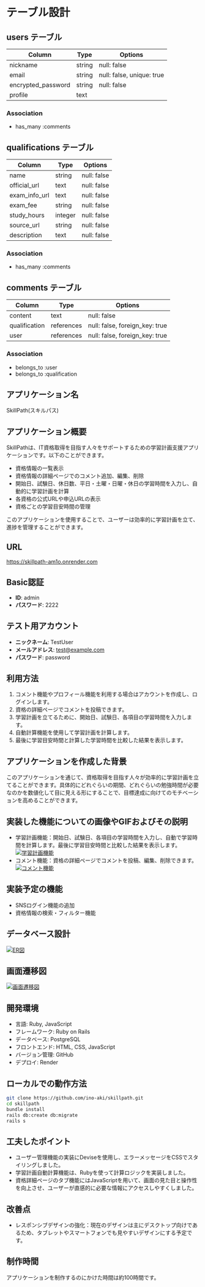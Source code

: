 # テーブル設計

## users テーブル

| Column             | Type   | Options     |
| ------------------ | ------ | ----------- |
| nickname           | string | null: false |
| email              | string | null: false, unique: true |
| encrypted_password | string | null: false |
| profile            | text   |

### Association

- has_many :comments

## qualifications テーブル

| Column        | Type      | Options     |
| ------------- | --------- | ----------- |
| name          | string    | null: false |
| official_url  | text      | null: false |
| exam_info_url | text      | null: false |
| exam_fee      | string    | null: false |
| study_hours   | integer   | null: false |
| source_url    | string    | null: false |
| description   | text      | null: false |

### Association

- has_many :comments

## comments テーブル

| Column        | Type       | Options     |
| ------------- | ---------- | ----------- |
| content       | text       | null: false |
| qualification | references | null: false, foreign_key: true |
| user          | references | null: false, foreign_key: true |

### Association

- belongs_to :user
- belongs_to :qualification

## アプリケーション名
SkillPath(スキルパス)

## アプリケーション概要
SkillPathは、IT資格取得を目指す人々をサポートするための学習計画支援アプリケーションです。以下のことができます。

- 資格情報の一覧表示
- 資格情報の詳細ページでのコメント追加、編集、削除
- 開始日、試験日、休日数、平日・土曜・日曜・休日の学習時間を入力し、自動的に学習計画を計算
- 各資格の公式URLや申込URLの表示
- 資格ごとの学習目安時間の管理

このアプリケーションを使用することで、ユーザーは効率的に学習計画を立て、進捗を管理することができます。

## URL
https://skillpath-am1o.onrender.com

## Basic認証

- **ID**: admin
- **パスワード**: 2222

## テスト用アカウント

- **ニックネーム**: TestUser
- **メールアドレス**: test@example.com
- **パスワード**: password

## 利用方法
1. コメント機能やプロフィール機能を利用する場合はアカウントを作成し、ログインします。
2. 資格の詳細ページでコメントを投稿できます。
3. 学習計画を立てるために、開始日、試験日、各項目の学習時間を入力します。
4. 自動計算機能を使用して学習計画を計算します。
5. 最後に学習目安時間と計算した学習時間を比較した結果を表示します。

## アプリケーションを作成した背景
このアプリケーションを通じて、資格取得を目指す人々が効率的に学習計画を立てることができます。具体的にどれぐらいの期間、どれぐらいの勉強時間が必要なのかを数値化して目に見える形にすることで、目標達成に向けてのモチベーションを高めることができます。

## 実装した機能についての画像やGIFおよびその説明
- 学習計画機能：開始日、試験日、各項目の学習時間を入力し、自動で学習時間を計算します。最後に学習目安時間と比較した結果を表示します。
[![学習計画機能](https://i.gyazo.com/7a467cfdd0974ed998ed604942383f38.gif)](https://gyazo.com/7a467cfdd0974ed998ed604942383f38)
- コメント機能：資格の詳細ページでコメントを投稿、編集、削除できます。
[![コメント機能](https://i.gyazo.com/1a8ba747f592de55588536b054a8b7a5.gif)](https://gyazo.com/1a8ba747f592de55588536b054a8b7a5)

## 実装予定の機能
- SNSログイン機能の追加
- 資格情報の検索・フィルター機能

## データベース設計
[![ER図](https://i.gyazo.com/71575be242c27d7d5f7ffe633267c5f6.png)](https://gyazo.com/71575be242c27d7d5f7ffe633267c5f6)

## 画面遷移図
[![画面遷移図](https://i.gyazo.com/0e4cb69e8b12f036839aea2d48e55d61.png)](https://gyazo.com/0e4cb69e8b12f036839aea2d48e55d61)

## 開発環境
- 言語: Ruby, JavaScript
- フレームワーク: Ruby on Rails
- データベース: PostgreSQL
- フロントエンド: HTML, CSS, JavaScript
- バージョン管理: GitHub
- デプロイ: Render

## ローカルでの動作方法
```sh
git clone https://github.com/ino-aki/skillpath.git
cd skillpath
bundle install
rails db:create db:migrate
rails s
```

## 工夫したポイント
- ユーザー管理機能の実装にDeviseを使用し、エラーメッセージをCSSでスタイリングしました。
- 学習計画自動計算機能は、Rubyを使って計算ロジックを実装しました。
- 資格詳細ページのタブ機能にはJavaScriptを用いて、画面の見た目と操作性を向上させ、ユーザーが直感的に必要な情報にアクセスしやすくしました。
## 改善点
- レスポンシブデザインの強化：現在のデザインは主にデスクトップ向けであるため、タブレットやスマートフォンでも見やすいデザインにする予定です。

## 制作時間
アプリケーションを制作するのにかけた時間は約100時間です。
